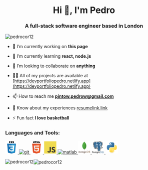 <h1 align="center">Hi 👋, I'm Pedro</h1>
<h3 align="center">A full-stack software engineer based in London</h3>

<p align="left"> <img src="https://komarev.com/ghpvc/?username=pedrocor12&label=Profile%20views&color=0e75b6&style=flat" alt="pedrocor12" /> </p>

- 🔭 I’m currently working on **this page**

- 🌱 I’m currently learning **react, node.js**

- 👯 I’m looking to collaborate on **anything**

- 👨‍💻 All of my projects are available at [https://devportfoliopedro.netlify.app](https://devportfoliopedro.netlify.app)

- 📫 How to reach me **pintow.pedrow@gmail.com**

- 📄 Know about my experiences [resumelink.link]()

- ⚡ Fun fact **I love basketball**


<h3 align="left">Languages and Tools:</h3>
<p align="left"> <a href="https://www.w3schools.com/css/" target="_blank" rel="noreferrer"> <img src="https://raw.githubusercontent.com/devicons/devicon/master/icons/css3/css3-original-wordmark.svg" alt="css3" width="40" height="40"/> </a> <a href="https://git-scm.com/" target="_blank" rel="noreferrer"> <img src="https://www.vectorlogo.zone/logos/git-scm/git-scm-icon.svg" alt="git" width="40" height="40"/> </a> <a href="https://www.w3.org/html/" target="_blank" rel="noreferrer"> <img src="https://raw.githubusercontent.com/devicons/devicon/master/icons/html5/html5-original-wordmark.svg" alt="html5" width="40" height="40"/> </a> <a href="https://developer.mozilla.org/en-US/docs/Web/JavaScript" target="_blank" rel="noreferrer"> <img src="https://raw.githubusercontent.com/devicons/devicon/master/icons/javascript/javascript-original.svg" alt="javascript" width="40" height="40"/> </a> <a href="https://www.mathworks.com/" target="_blank" rel="noreferrer"> <img src="https://upload.wikimedia.org/wikipedia/commons/2/21/Matlab_Logo.png" alt="matlab" width="40" height="40"/> </a> <a href="https://www.mongodb.com/" target="_blank" rel="noreferrer"> <img src="https://raw.githubusercontent.com/devicons/devicon/master/icons/mongodb/mongodb-original-wordmark.svg" alt="mongodb" width="40" height="40"/> </a> <a href="https://www.postgresql.org" target="_blank" rel="noreferrer"> <img src="https://raw.githubusercontent.com/devicons/devicon/master/icons/postgresql/postgresql-original-wordmark.svg" alt="postgresql" width="40" height="40"/> </a> <a href="https://www.python.org" target="_blank" rel="noreferrer"> <img src="https://raw.githubusercontent.com/devicons/devicon/master/icons/python/python-original.svg" alt="python" width="40" height="40"/> </a> </p>

<p><img align="left" src="https://github-readme-stats.vercel.app/api/top-langs?username=pedrocor12&show_icons=true&theme=dark&locale=en&layout=compact" alt="pedrocor12" /></p>

<!--<p>&nbsp;<img align="center" src="https://github-readme-stats.vercel.app/api?username=dr-frankiestein&show_icons=true&theme=dark&locale=en" alt="dr-frankiestein" /></p>-->

<p><img align="center" src="https://github-readme-streak-stats.herokuapp.com/?user=pedrocor12&theme=dark" alt="pedrocor12" /></p>
